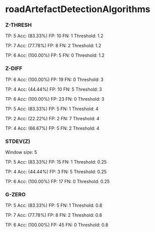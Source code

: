 # roadArtefactDetectionAlgorithms

### Z-THRESH
TP: 5 Acc: (83.33%) FP: 10 FN: 1 Threshold: 1.2

TP: 7 Acc: (77.78%) FP: 8 FN: 2 Threshold: 1.2

TP: 6 Acc: (100.00%) FP: 5 FN: 0 Threshold: 1.2

### Z-DIFF
TP: 6 Acc: (100.00%) FP: 19 FN: 0 Threshold: 3

TP: 4 Acc: (44.44%) FP: 10 FN: 5 Threshold: 3

TP: 6 Acc: (100.00%) FP: 23 FN: 0 Threshold: 3



TP: 5 Acc: (83.33%) FP: 5 FN: 1 Threshold: 4

TP: 2 Acc: (22.22%) FP: 2 FN: 7 Threshold: 4

TP: 4 Acc: (66.67%) FP: 5 FN: 2 Threshold: 4


### STDEV(Z)
Window size: 5

TP: 5 Acc: (83.33%) FP: 15 FN: 1 Threshold: 0.25

TP: 4 Acc: (44.44%) FP: 3 FN: 5 Threshold: 0.25

TP: 6 Acc: (100.00%) FP: 17 FN: 0 Threshold: 0.25


### G-ZERO
TP: 5 Acc: (83.33%) FP: 5 FN: 1 Threshold: 0.8

TP: 7 Acc: (77.78%) FP: 8 FN: 2 Threshold: 0.8

TP: 6 Acc: (100.00%) FP: 45 FN: 0 Threshold: 0.8
